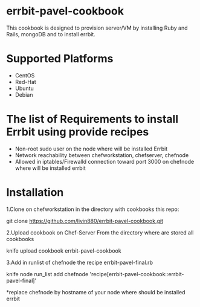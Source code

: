 # errbit-pavel-cookbook

  This cookbook is designed to provision server/VM by installing Ruby and Rails, mongoDB and to install errbit.

# Supported Platforms
- CentOS  
- Red-Hat  
- Ubuntu  
- Debian 

# The list of Requirements to install Errbit using provide recipes

* Non-root sudo user on the node where will be installed Errbit  
* Network reachability between chefworkstation, chefserver, chefnode  
* Allowed in iptables/Firewalld connection toward port 3000 on chefnode where will be installed errbit  

# Installation

1.Clone on chefworkstation in the directory with cookbooks this repo:      

git clone https://github.com/livin880/errbit-pavel-cookbook.git  

2.Upload cookbook on Chef-Server From the directory where are stored all cookbooks         

knife upload cookbook errbit-pavel-cookbook  

3.Add in runlist of chefnode the recipe errbit-pavel-final.rb  

knife node run_list add chefnode 'recipe[errbit-pavel-cookbook::errbit-pavel-final]'

*replace chefnode by hostname of your node where should be installed errbit




